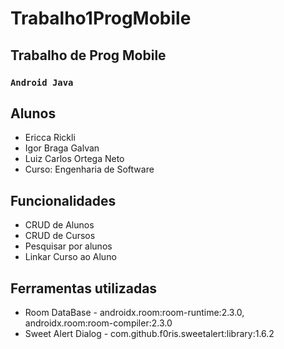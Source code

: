 # Trabalho1ProgMobile
## Trabalho de Prog Mobile

### `Android Java` ###

## Alunos
- Ericca Rickli
- Igor Braga Galvan
- Luiz Carlos Ortega Neto
- Curso: Engenharia de Software

## Funcionalidades
- CRUD de Alunos
- CRUD de Cursos
- Pesquisar por alunos
- Linkar Curso ao Aluno

## Ferramentas utilizadas
- Room DataBase - androidx.room:room-runtime:2.3.0, androidx.room:room-compiler:2.3.0
- Sweet Alert Dialog - com.github.f0ris.sweetalert:library:1.6.2
